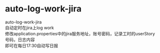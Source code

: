 # auto-log-work-jira
auto-log-work-jira   
自动定时在jira上log work   
修改application.properties中的jira服务地址，账号密码，记录工时的userStory号码，日志内容   
即可在每日17:30自动写日报   
